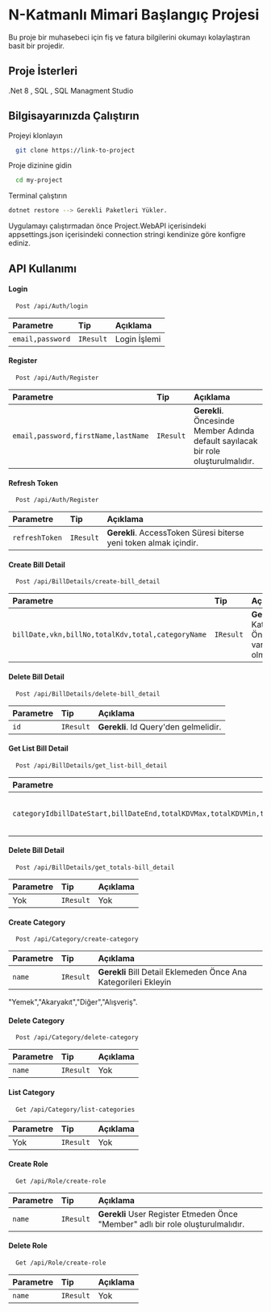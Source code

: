 
# N-Katmanlı Mimari Başlangıç Projesi
Bu proje bir muhasebeci için fiş ve fatura bilgilerini okumayı kolaylaştıran basit bir projedir.



## Proje İsterleri

.Net 8 , SQL , SQL Managment Studio

  
## Bilgisayarınızda Çalıştırın

Projeyi klonlayın

```bash
  git clone https://link-to-project
```

Proje dizinine gidin

```bash
  cd my-project
```

Terminal çalıştırın



```bash
dotnet restore --> Gerekli Paketleri Yükler.
```

Uygulamayı çalıştırmadan önce Project.WebAPI içerisindeki appsettings.json içerisindeki connection stringi kendinize göre konfigre ediniz.


  
## API Kullanımı

#### Login

```http
  Post /api/Auth/login
```

| Parametre | Tip     | Açıklama                |
| :-------- | :------- | :------------------------- |
| `email,password` | `IResult` | Login İşlemi |

#### Register

```http
  Post /api/Auth/Register
```

| Parametre | Tip     | Açıklama                       |
| :-------- | :------- | :-------------------------------- |
| `email,password,firstName,lastName`      | `IResult` | **Gerekli**. Öncesinde Member Adında default sayılacak bir role oluşturulmalıdır.

#### Refresh Token

```http
  Post /api/Auth/Register
```

| Parametre | Tip     | Açıklama                       |
| :-------- | :------- | :-------------------------------- |
| `refreshToken`      | `IResult` | **Gerekli**. AccessToken Süresi biterse yeni token almak içindir.

#### Create Bill Detail

```http
  Post /api/BillDetails/create-bill_detail
```

| Parametre | Tip     | Açıklama                       |
| :-------- | :------- | :-------------------------------- |
| `billDate,vkn,billNo,totalKdv,total,categoryName`      | `IResult` | **Gerekli**. Kategoriler Önceden var olmalıdır.


#### Delete Bill Detail

```http
  Post /api/BillDetails/delete-bill_detail
```

| Parametre | Tip     | Açıklama                       |
| :-------- | :------- | :-------------------------------- |
| `id`      | `IResult` | **Gerekli**. Id Query'den gelmelidir.



#### Get List Bill Detail

```http
  Post /api/BillDetails/get_list-bill_detail
```

| Parametre | Tip     | Açıklama                       |
| :-------- | :------- | :-------------------------------- |
| `categoryIdbillDateStart,billDateEnd,totalKDVMax,totalKDVMin,totalMax,totalMin`      | `IResult` | **Gerekli**. totalKDVMax,totalKDVMin,totalMax,totalMin 0 gönderilmeli tarih formatı YYYY/MM/DD olmalı.

#### Delete Bill Detail

```http
  Post /api/BillDetails/get_totals-bill_detail
```

| Parametre | Tip     | Açıklama                       |
| :-------- | :------- | :-------------------------------- |
|   Yok    | `IResult` | Yok


#### Create Category

```http
  Post /api/Category/create-category
```

| Parametre | Tip     | Açıklama                       |
| :-------- | :------- | :-------------------------------- |
|   `name`     | `IResult` | **Gerekli** Bill Detail Eklemeden Önce Ana Kategorileri Ekleyin
"Yemek","Akaryakıt","Diğer","Alışveriş".


#### Delete Category

```http
  Post /api/Category/delete-category
```

| Parametre | Tip     | Açıklama                       |
| :-------- | :------- | :-------------------------------- |
| `name`      | `IResult` | Yok

#### List Category

```http
  Get /api/Category/list-categories
```

| Parametre | Tip     | Açıklama                       |
| :-------- | :------- | :-------------------------------- |
| Yok      | `IResult` | Yok

#### Create Role

```http
  Get /api/Role/create-role
```

| Parametre | Tip     | Açıklama                       |
| :-------- | :------- | :-------------------------------- |
|  `name`     | `IResult` | **Gerekli** User Register Etmeden Önce "Member" adlı bir role oluşturulmalıdır.

#### Delete Role

```http
  Get /api/Role/create-role
```

| Parametre | Tip     | Açıklama                       |
| :-------- | :------- | :-------------------------------- |
|  `name`     | `IResult` | Yok











  
